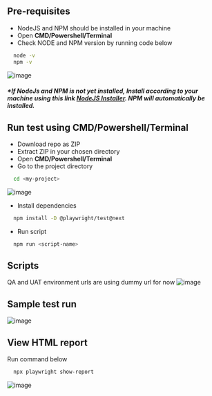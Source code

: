 ## Pre-requisites
- NodeJS and NPM should be installed in your machine
- Open **CMD/Powershell/Terminal**
- Check NODE and NPM version by running code below
```bash
  node -v
  npm -v
```
![image](https://github.com/smplpz21/playwright-amaysim/assets/171405309/ec6ce010-ffed-41c1-ace6-083ce4f87f2a)


#### _*If NodeJs and NPM is not yet installed, Install according to your machine using this link [NodeJS Installer](https://nodejs.org/en/download/prebuilt-installer). NPM will automatically be installed._
## Run test using CMD/Powershell/Terminal
- Download repo as ZIP
- Extract ZIP in your chosen directory
- Open **CMD/Powershell/Terminal**
- Go to the project directory

```bash
  cd <my-project>
```
![image](https://github.com/smplpz21/playwright-amaysim/assets/171405309/fdb69e45-3264-4441-baab-91f4a7ebea83)




- Install dependencies
```bash
  npm install -D @playwright/test@next
```
- Run script

```bash
  npm run <script-name>
```
## Scripts
QA and UAT environment urls are using dummy url for now
![image](https://github.com/smplpz21/playwright-amaysim/assets/171405309/9b03f582-c51f-4f18-8c28-1be4ad79392c)


## Sample test run
![image](https://github.com/smplpz21/playwright-amaysim/assets/171405309/ece35029-4096-4a1b-afa7-97df89dabb5d)





## View HTML report
Run command below
```bash
  npx playwright show-report
```
![image](https://github.com/smplpz21/playwright-amaysim/assets/171405309/d4401322-e53d-40a0-8911-21c4d5a1821d)

